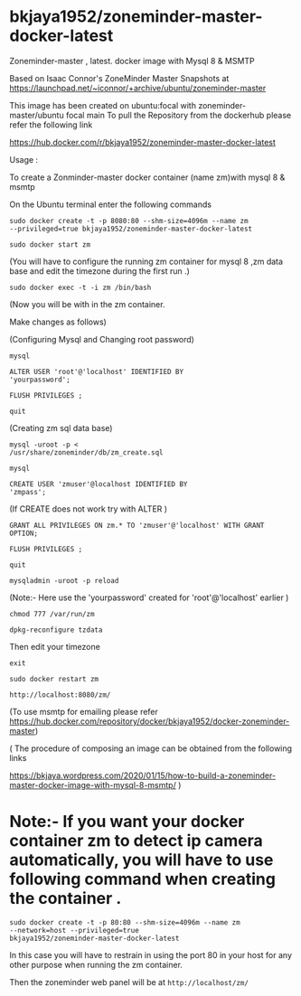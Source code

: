 # bkjaya1952/zoneminder-master-docker-latest
Zoneminder-master , latest. docker image with Mysql 8 &amp; MSMTP

Based on Isaac Connor's ZoneMinder Master Snapshots at https://launchpad.net/~iconnor/+archive/ubuntu/zoneminder-master


This image has been created on ubuntu:focal with zoneminder-master/ubuntu focal main
To pull the Repository from the dockerhub
please refer the following link

https://hub.docker.com/r/bkjaya1952/zoneminder-master-docker-latest


Usage :

To create a Zonminder-master docker container (name zm)with mysql 8 & msmtp

On the Ubuntu terminal enter the following commands

<code>sudo docker create -t -p 8080:80 --shm-size=4096m --name zm --privileged=true bkjaya1952/zoneminder-master-docker-latest</code>

<code>sudo docker start zm</code>

(You will have to configure the running zm container for mysql 8 ,zm data base and edit the timezone  during the first run .)

<code>sudo docker exec -t -i zm /bin/bash</code>

(Now  you will be with in the zm container.

Make changes as follows)

(Configuring Mysql and Changing  root password)

<code>mysql</code>

<code>ALTER USER 'root'@'localhost' IDENTIFIED BY 'yourpassword';</code>


<code>FLUSH PRIVILEGES ;</code>

<code>quit</code>

(Creating zm sql data base)

<code>mysql -uroot -p < /usr/share/zoneminder/db/zm_create.sql</code>

<code>mysql</code>

<code>CREATE USER 'zmuser'@localhost IDENTIFIED BY 'zmpass';</code>

(If CREATE does not work try with ALTER )

<code>GRANT ALL PRIVILEGES ON zm.* TO 'zmuser'@'localhost' WITH GRANT OPTION;</code>

<code>FLUSH PRIVILEGES ;</code>

<code>quit</code>

<code>mysqladmin -uroot -p reload</code>

(Note:- Here use the 'yourpassword' created for 'root'@'localhost' earlier )

<code>chmod 777 /var/run/zm</code>

<code>dpkg-reconfigure tzdata</code>

Then edit your timezone

<code>exit</code>

<code>sudo docker restart zm</code>

<code>http://localhost:8080/zm/</code>

(To use msmtp for emailing please refer https://hub.docker.com/repository/docker/bkjaya1952/docker-zoneminder-master)

( The procedure of  composing an image can be obtained from the following links

https://bkjaya.wordpress.com/2020/01/15/how-to-build-a-zoneminder-master-docker-image-with-mysql-8-msmtp/  )

# Note:- If you want your docker container zm to detect ip camera automatically, you will have to use following command when creating the container .

<code>sudo docker create -t -p 80:80 --shm-size=4096m --name zm --network=host --privileged=true bkjaya1952/zoneminder-master-docker-latest</code>

In this case you will have to restrain in using the port 80 in your host for any other purpose when running the zm container.

Then the zoneminder web panel will be at <code>http://localhost/zm/</code>


